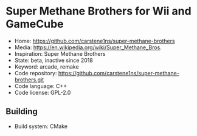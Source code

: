 # Super Methane Brothers for Wii and GameCube

- Home: https://github.com/carstene1ns/super-methane-brothers
- Media: https://en.wikipedia.org/wiki/Super_Methane_Bros.
- Inspiration: Super Methane Brothers
- State: beta, inactive since 2018
- Keyword: arcade, remake
- Code repository: https://github.com/carstene1ns/super-methane-brothers.git
- Code language: C++
- Code license: GPL-2.0

## Building

- Build system: CMake
